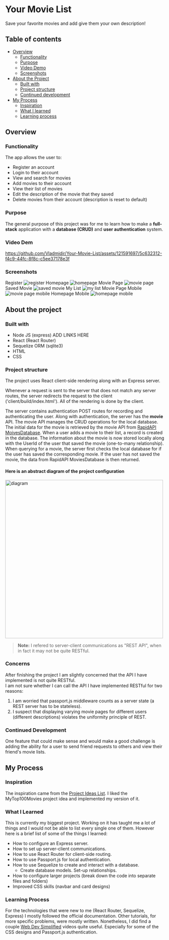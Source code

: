 # Your Movie List
Save your favorite movies and add give them your own description!

## Table of contents

- [Overview](#overview)
  - [Functionality](#functionality)
  - [Purpose](#purpose)
  - [Video Demo](#video-demo)
  - [Screenshots](#screenshots)
- [About the Project](#about-the-project)
  - [Built with](#built-with)
  - [Project structure](#project-structure)
  - [Continued development](#continued-development)
- [My Process](#my-process)
    - [Inspiration](#inspiration)
    - [What I learned](#what-i-learned)
    - [Learning process](#learning-process)

## Overview

### Functionality
The app allows the user to:
 - Register an account
 - Login to their account
 - View and search for movies
 - Add movies to their account
 - View their list of movies
 - Edit the description of the movie that they saved
 - Delete movies from their account (description is reset to default)

### Purpose
The general purpose of this project was for me to learn how to make a **full-stack** application with a **database (CRUD)** and **user authentication** system.

### Video Dem

https://github.com/Vladmidir/Your-Movie-List/assets/121591697/5c632312-f4c9-44fc-8f8c-c5ee37178e3f


### Screenshots
Register
![register](./demo/screenshots/register.jpg)
Homepage
![homepage](./demo/screenshots/homepage.jpg)
Movie Page
![movie page](./demo/screenshots/movie.jpg)
Saved Movie
![saved movie](./demo//screenshots/saved-movie.jpg)
My List
![my list](./demo/screenshots/my-list.jpg)
Movie Page Mobile
![movie page mobile](./demo//screenshots/movie-mobile.jpg)
Homepage Mobile
![homepage mobile](./demo/screenshots/home-mobile.jpg)


## About the project

### Built with
- Node JS (express) ADD LINKS HERE
- React (React Router)
- Sequelize ORM (sqlite3)
- HTML
- CSS

### Project structure
The project uses React client-side rendering along with an Express server.


Whenever a request is sent to the server that does not match any server routes, the server redirects the request to the client
('client/build/index.html'). All of the rendering is done by the client.


The server contains authentication POST routes for recording and authenticating the user. 
Along with authentication, the server has the **movie** API. The movie API manages the CRUD operations for the local database.
The initial data for the movie is retrieved by the movie API from [RapidAPI MoivesDatabase](https://rapidapi.com/SAdrian/api/MoviesDatabase/).
When a user adds a movie to their list, a record is created in the database. The information about the movie is now stored locally along with the UserId of the user that saved the movie (one-to-many relationship). When querying for a movie, the server first checks the local database for if the user has saved the corresponding movie. If the user has not saved the movie, the data from RapidAPI MoviesDatabase is then returned.

#### Here is an abstract diagram of the project configuration

<img src="./demo/Your%20Movie%20Database%20structure.png" alt="diagram" width="500"/>

> **Note:** I refered to server-client communications as "REST API", when in fact it may not be quite RESTful.

### Concerns
After finishing the project I am slightly concerned that the API I have implemented is not quite RESTful.
<br />
I am not sure whether I can call the API I have implemented RESTful for two reasons:
1. I am worried that passport.js middleware counts as a server state (a REST server has to be stateless).
2. I suspect that displaying varying movie pages for different users (different descriptions) violates the uniformity principle of REST.

### Continued Development
One feature that could make sense and would make a good challenge is adding the ability for a user to send friend requests to others and view their friend's movie lists.

## My Process

### Inspiration 
The inspiration came from the [Project Ideas List](https://gist.github.com/MWins/41c6fec2122dd47fdfaca31924647499). 
I liked the MyTop100Movies project idea and implemented my version of it.

### What I Learned
This is currently my biggest project. Working on it has taught me a lot of things and I would not be able to list every single one of them. However here is a brief list of some of the things I learned:
- How to configure an Express server.
- How to set up server-client communications.
- How to use React Router for client-side routing.
- How to use Passport.js for local authentication.
- How to use Sequelize to create and interact with a database.
  - Create database models. Set-up relationships.
- How to configure larger projects (break down the code into separate files and folders)
- Improved CSS skills (navbar and card designs)

### Learning Process
For the technologies that were new to me (React Router, Sequelize, Express) I mostly followed the official documentation.
Other tutorials, for more specific problems, were mostly written. 
Nonetheless, I did find a couple [Web Dev Simplified](https://www.youtube.com/c/webdevsimplified) videos quite useful. 
Especially for some of the CSS designs and Passport.js authentication.
